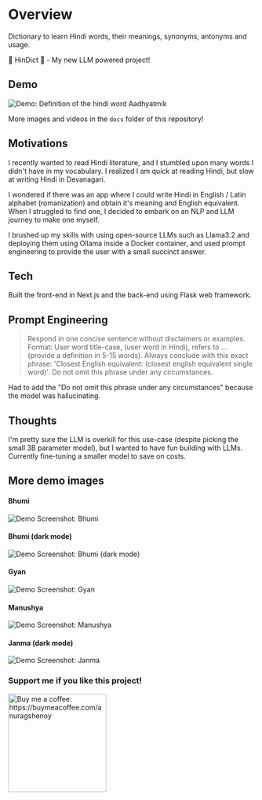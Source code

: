 # Overview
Dictionary to learn Hindi words, their meanings, synonyms, antonyms and usage.

📖 HinDict 📖  - My new LLM powered project!

## Demo
![Demo: Definition of the hindi word Aadhyatmik](./docs/hindict-demo-aadhyatmik.gif)

More images and videos in the `docs` folder of this repository!

## Motivations
I recently wanted to read Hindi literature, and I stumbled upon many words I didn't have in my vocabulary. I realized I am quick at reading Hindi, but slow at writing Hindi in Devanagari.

I wondered if there was an app where I could write Hindi in English / Latin alphabet (romanization) and obtain it's meaning and English equivalent. When I struggled to find one, I decided to embark on an NLP and LLM journey to make one myself.

I brushed up my skills with using open-source LLMs such as Llama3.2 and deploying them using Ollama inside a Docker container, and used prompt engineering to provide the user with a small succinct answer.

## Tech
Built the front-end in Next.js and the back-end using Flask web framework.

## Prompt Engineering
> Respond in one concise sentence without disclaimers or examples. Format: User word title-case, (user word in Hindi), refers to … (provide a definition in 5-15 words). Always conclude with this exact phrase: \'Closest English equivalent: (closest english equivalent single word)\'. Do not omit this phrase under any circumstances.

Had to add the "Do not omit this phrase under any circumstances" because the model was hallucinating.

## Thoughts
I'm pretty sure the LLM is overkill for this use-case (despite picking the small 3B parameter model), but I wanted to have fun building with LLMs. Currently fine-tuning a smaller model to save on costs.

## More demo images
#### Bhumi
![Demo Screenshot: Bhumi](./docs/images/hindict-bhumi-light.png)
#### Bhumi (dark mode)
![Demo Screenshot: Bhumi (dark mode)](./docs/images/hindict-bhumi-dark.png)
#### Gyan
![Demo Screenshot: Gyan](./docs/images/hindict-gyan.png)
#### Manushya
![Demo Screenshot: Manushya](./docs/images/hindict-manushya.png)
#### Janma (dark mode)
![Demo Screenshot: Janma](./docs/images/hindict-janma.png)

### Support me if you like this project!
<a href="https://buymeacoffee.com/anuragshenoy"><img src="./docs/images/black-button.png" alt="Buy me a coffee: https://buymeacoffee.com/anuragshenoy" width="200"></a>
